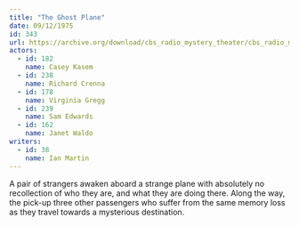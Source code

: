 ```yaml
---
title: "The Ghost Plane"
date: 09/12/1975
id: 343
url: https://archive.org/download/cbs_radio_mystery_theater/cbs_radio_mystery_theater-0301-0350.zip/cbs_radio_mystery_theater-0301-0350%2Fcbsrmt_0343_the_ghost_plane.mp3
actors:  
  - id: 182
    name: Casey Kasem  
  - id: 238
    name: Richard Crenna  
  - id: 178
    name: Virginia Gregg  
  - id: 239
    name: Sam Edwards  
  - id: 162
    name: Janet Waldo
writers:  
  - id: 38
    name: Ian Martin
---
```

A pair of strangers awaken aboard a strange plane with absolutely no recollection of who they are, and what they are doing there. Along the way, the pick-up three other passengers who suffer from the same memory loss as they travel towards a mysterious destination.